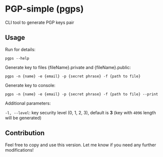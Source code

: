 # PGP-simple (pgps)

CLI tool to generate PGP keys pair

## Usage

Run for details:
```shell
pgps --help
```

Generate key to files {fileName}.private and {fileName}.public:
```shell
pgps -n {name} -e {email} -p {secret phrase} -f {path to file}
```

Generate key to console:
```shell
pgps -n {name} -e {email} -p {secret phrase} -f {path to file} --print
```

Additional parameters:

`-l, --level`: key security level (0, 1, 2, 3), default is **3** (key with `4096` length will be generated)

## Contribution

Feel free to copy and use this version. Let me know if you need any further modifications!
